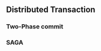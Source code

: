 ## Distributed Transaction
### Two-Phase commit

### SAGA 
<!--stackedit_data:
eyJoaXN0b3J5IjpbLTg1MDk2MDcwNiwtOTgyMDI3Nzk2XX0=
-->